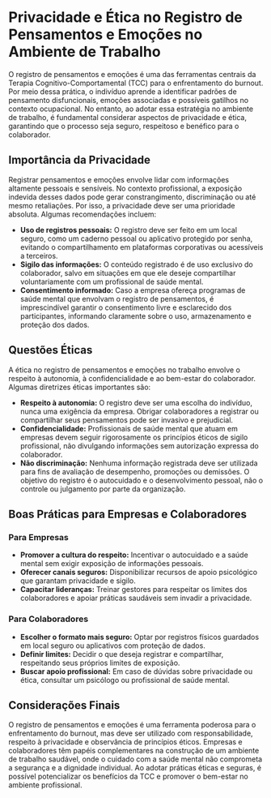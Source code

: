 # Privacidade e Ética no Registro de Pensamentos e Emoções no Ambiente de Trabalho

O registro de pensamentos e emoções é uma das ferramentas centrais da Terapia Cognitivo-Comportamental (TCC) para o enfrentamento do burnout. Por meio dessa prática, o indivíduo aprende a identificar padrões de pensamento disfuncionais, emoções associadas e possíveis gatilhos no contexto ocupacional. No entanto, ao adotar essa estratégia no ambiente de trabalho, é fundamental considerar aspectos de privacidade e ética, garantindo que o processo seja seguro, respeitoso e benéfico para o colaborador.

## Importância da Privacidade

Registrar pensamentos e emoções envolve lidar com informações altamente pessoais e sensíveis. No contexto profissional, a exposição indevida desses dados pode gerar constrangimento, discriminação ou até mesmo retaliações. Por isso, a privacidade deve ser uma prioridade absoluta. Algumas recomendações incluem:

- **Uso de registros pessoais:** O registro deve ser feito em um local seguro, como um caderno pessoal ou aplicativo protegido por senha, evitando o compartilhamento em plataformas corporativas ou acessíveis a terceiros.
- **Sigilo das informações:** O conteúdo registrado é de uso exclusivo do colaborador, salvo em situações em que ele deseje compartilhar voluntariamente com um profissional de saúde mental.
- **Consentimento informado:** Caso a empresa ofereça programas de saúde mental que envolvam o registro de pensamentos, é imprescindível garantir o consentimento livre e esclarecido dos participantes, informando claramente sobre o uso, armazenamento e proteção dos dados.

## Questões Éticas

A ética no registro de pensamentos e emoções no trabalho envolve o respeito à autonomia, à confidencialidade e ao bem-estar do colaborador. Algumas diretrizes éticas importantes são:

- **Respeito à autonomia:** O registro deve ser uma escolha do indivíduo, nunca uma exigência da empresa. Obrigar colaboradores a registrar ou compartilhar seus pensamentos pode ser invasivo e prejudicial.
- **Confidencialidade:** Profissionais de saúde mental que atuam em empresas devem seguir rigorosamente os princípios éticos de sigilo profissional, não divulgando informações sem autorização expressa do colaborador.
- **Não discriminação:** Nenhuma informação registrada deve ser utilizada para fins de avaliação de desempenho, promoções ou demissões. O objetivo do registro é o autocuidado e o desenvolvimento pessoal, não o controle ou julgamento por parte da organização.

## Boas Práticas para Empresas e Colaboradores

### Para Empresas

- **Promover a cultura do respeito:** Incentivar o autocuidado e a saúde mental sem exigir exposição de informações pessoais.
- **Oferecer canais seguros:** Disponibilizar recursos de apoio psicológico que garantam privacidade e sigilo.
- **Capacitar lideranças:** Treinar gestores para respeitar os limites dos colaboradores e apoiar práticas saudáveis sem invadir a privacidade.

### Para Colaboradores

- **Escolher o formato mais seguro:** Optar por registros físicos guardados em local seguro ou aplicativos com proteção de dados.
- **Definir limites:** Decidir o que deseja registrar e compartilhar, respeitando seus próprios limites de exposição.
- **Buscar apoio profissional:** Em caso de dúvidas sobre privacidade ou ética, consultar um psicólogo ou profissional de saúde mental.

## Considerações Finais

O registro de pensamentos e emoções é uma ferramenta poderosa para o enfrentamento do burnout, mas deve ser utilizado com responsabilidade, respeito à privacidade e observância de princípios éticos. Empresas e colaboradores têm papéis complementares na construção de um ambiente de trabalho saudável, onde o cuidado com a saúde mental não comprometa a segurança e a dignidade individual. Ao adotar práticas éticas e seguras, é possível potencializar os benefícios da TCC e promover o bem-estar no ambiente profissional.